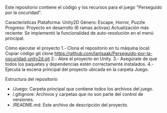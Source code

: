 Este repositorio contiene el código y los recursos para el juego "Perseguido por la oscuridad".

Características
Plataforma: Unity2D
Género: Escape, Horror, Puzzle
Progreso: Proyecto en desarrollo (6 ramas activas)
Actualización más reciente: Se implementó la funcionalidad de auto-resolución en el menú principal.

Cómo ejecutar el proyecto
1.- Clona el repositorio en tu máquina local: Copiar código git clone https://github.com/lanlsaak/Perseguido-por-la-oscuridad-unity2d.git
2.- Abre el proyecto en Unity.
3.- Asegúrate de que todos los paquetes y dependencias estén correctamente instalados.
4.- Ejecuta la escena principal del proyecto ubicada en la carpeta Juego.

Estructura del repositorio
- /Juego: Carpeta principal que contiene todos los archivos del juego.
- /.gitignore: Archivos y carpetas que no son parte del control de versiones.
- /README.md: Este archivo de descripción del proyecto.
